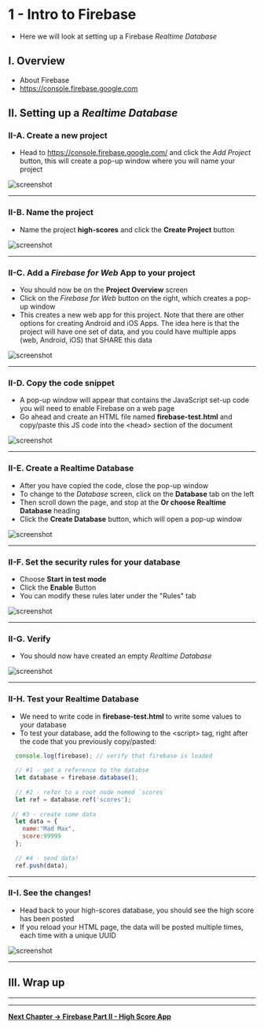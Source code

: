 # 1 - Intro to Firebase 

- Here we will look at setting up a Firebase *Realtime Database*

## I. Overview
- About Firebase
- https://console.firebase.google.com


## II. Setting up a *Realtime Database*

### II-A. Create a new project

- Head to https://console.firebase.google.com/ and click the *Add Project* button, this will create a pop-up window where you will name your project

![screenshot](_images/firebase-1.jpg)

<hr>

### II-B. Name the project

- Name the project **high-scores** and click the **Create Project** button

![screenshot](_images/firebase-2.jpg)

<hr>

### II-C. Add a *Firebase for Web* App to your project

- You should now be on the **Project Overview** screen
- Click on the *Firebase for Web* button on the right, which creates a pop-up window
- This creates a new web app for this project. Note that there are other options for creating Android and iOS Apps. The idea here is that the project will have one set of data, and you could have multiple apps (web, Android, iOS) that SHARE this data

![screenshot](_images/firebase-3.jpg)

<hr>

### II-D. Copy the code snippet

- A pop-up window will appear that contains the JavaScript set-up code you will need to enable Firebase on a web page
- Go ahead and create an HTML file named **firebase-test.html** and copy/paste this JS code into the &lt;head> section of the document

![screenshot](_images/firebase-4.jpg)

<hr>

### II-E. Create a Realtime Database

- After you have copied the code, close the pop-up window
- To change to the *Database* screen, click on the **Database** tab on the left 
- Then scroll down the page, and stop at the **Or choose Realtime Database** heading
- Click the **Create Database** button, which will open a pop-up window

![screenshot](_images/firebase-5.jpg)

<hr>

### II-F. Set the security rules for your database

- Choose **Start in test mode**
- Click the **Enable** Button
- You can modify these rules later under the "Rules" tab

![screenshot](_images/firebase-6.jpg)

<hr>

### II-G. Verify

- You should now have created an empty *Realtime Database*

![screenshot](_images/firebase-7.jpg)

<hr>

### II-H. Test your Realtime Database
- We need to write code in **firebase-test.html** to write some values to your database
- To test your database, add the following to the &lt;script> tag, right after the code that you previously copy/pasted:

```js
  console.log(firebase); // verify that firebase is loaded
  
  // #1 - get a reference to the databse
  let database = firebase.database();
  
  // #2 - refer to a root node named `scores`
  let ref = database.ref('scores');
 
 // #3 - create some data
  let data = {
  	name:"Mad Max",
  	score:99999
  };
  
  // #4 - send data!
  ref.push(data);
```

<hr>

### II-I. See the changes!

- Head back to your high-scores database, you should see the high score has been posted
- If you reload your HTML page, the data will be posted multiple times, each time with a unique UUID

![screenshot](_images/firebase-8.jpg)

<hr>

## III. Wrap up

<hr><hr>

**[Next Chapter -> Firebase Part II - High Score App](firebase-2.md)**
